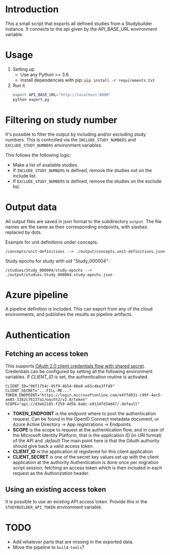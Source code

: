 # Introduction 
This a small script that exports all defined studies from a Studybuilder instance. 
It connects to the api given by the API_BASE_URL environment variable.

# Usage
1.	Setting up
    - Use any Python >= 3.6 
    - Install dependencies with pip:
      `pip install -r requirements.txt` 
2.	Run it
    ```sh
    export API_BASE_URL="http://localhost:8000"
    python export.py
    ```

# Filtering on study number

It's possible to filter the output by including and/or excluding study numbers.
This is controlled via the `INCLUDE_STUDY_NUMBERS` and `EXCLUDE_STUDY_NUMBERS` environment variables.

This follows the following logic:
- Make a list of available studies.
- If `INCLUDE_STUDY_NUMBERS` is defined, remove the studies not on the include list.
- If `EXCLUDE_STUDY_NUMBERS` is defined, remove the studies on the exclude list.


# Output data
All output files are saved in json format to the subdirectory `output`.
The file names are the same as their corresponding endpoints, with slashes replaced by dots.

Example for unit definitions under concepts:

`/concepts/unit-definitions --> ./output/concepts.unit-definitions.json` 

Study epochs for study with uid "Study_000004":

`/studies/Study_000004/study-epochs --> ./output/studies.Study_000004.study-epochs.json`


# Azure pipeline
A pipeline definition is included. This can export from any of the cloud environments, and publishes the results as pipeline artifacts.

#  Authentication
## Fetching an access token
This supports [OAuth 2.0 client credentials flow with shared secret](https://docs.microsoft.com/en-us/azure/active-directory/develop/v2-oauth2-client-creds-grant-flow#first-case-access-token-request-with-a-shared-secret).
Credentials can be configured by setting all the following environment variables.
If *CLIENT_ID* is set, the authentication routine is activated.
```shell
CLIENT_ID="96f1754c-95f9-4b54-86e8-e83c4ba3ff49"
CLIENT_SECRET="...FILL-ME..."
TOKEN_ENDPOINT="https://login.microsoftonline.com/e4ffd031-c99f-4ec5-ae85-3382c76137a1/oauth2/v2.0/token"
SCOPE="api://d3e62185-f259-4d5b-8a8c-a9134fd34d47/.default"
```
- **TOKEN_ENDPOINT** is the endpoint where to post the authentication request.
  Can be found in the OpenID Connect metadata document, or Azure Active Directory -> App registrations -> Endpoints.
- **SCOPE** is the scope to request at the authentication flow, and in case of the Microsoft Identity Platform,
  that is the application ID (in URI format) of the API and *.default*
  The main point here is that the OAuth authority should give back a valid access token.
- **CLIENT_ID** is the application id registered for this client application
- **CLIENT_SECRET** is one of the secret key values set up with the client application at the authority
Authentication is done once per migration script session, fetching an access token which is then included in each
request as the *Authorization* header.

## Using an existing access token
It is possible to use an existing API access token. Provide this in the `STUDYBUILDER_API_TOKEN` environment variable.

# TODO
- Add whatever parts that are missing in the exported data. 
- Move the pipeline to `build-tools`? 

